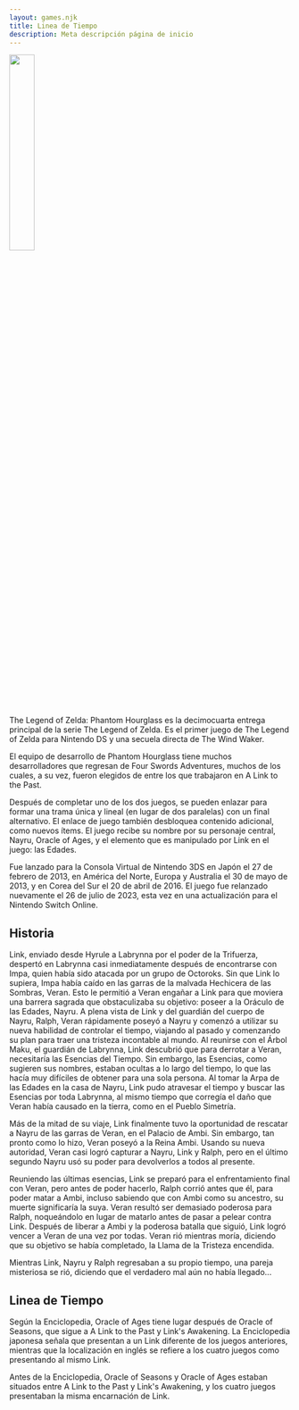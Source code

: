 ```yaml
---
layout: games.njk
title: Linea de Tiempo 
description: Meta descripción página de inicio
---
```

</p>
<img width="30%" src="/img/OOA.png">
</p>
<div class="container">
The Legend of Zelda: Phantom Hourglass es la decimocuarta entrega principal de la serie The Legend of Zelda. Es el primer juego de The Legend of Zelda para Nintendo DS y una secuela directa de The Wind Waker.
</p>
El equipo de desarrollo de Phantom Hourglass tiene muchos desarrolladores que regresan de Four Swords Adventures, muchos de los cuales, a su vez, fueron elegidos de entre los que trabajaron en A Link to the Past.
</p>
Después de completar uno de los dos juegos, se pueden enlazar para formar una trama única y lineal (en lugar de dos paralelas) con un final alternativo. El enlace de juego también desbloquea contenido adicional, como nuevos ítems. El juego recibe su nombre por su personaje central, Nayru, Oracle of Ages, y el elemento que es manipulado por Link en el juego: las Edades.
</p>
Fue lanzado para la Consola Virtual de Nintendo 3DS en Japón el 27 de febrero de 2013, en América del Norte, Europa y Australia el 30 de mayo de 2013, y en Corea del Sur el 20 de abril de 2016. El juego fue relanzado nuevamente el 26 de julio de 2023, esta vez en una actualización para el Nintendo Switch Online.
</p>
<h2>Historia</h2>
Link, enviado desde Hyrule a Labrynna por el poder de la Trifuerza, despertó en Labrynna casi inmediatamente después de encontrarse con Impa, quien había sido atacada por un grupo de Octoroks. Sin que Link lo supiera, Impa había caído en las garras de la malvada Hechicera de las Sombras, Veran. Esto le permitió a Veran engañar a Link para que moviera una barrera sagrada que obstaculizaba su objetivo: poseer a la Oráculo de las Edades, Nayru. A plena vista de Link y del guardián del cuerpo de Nayru, Ralph, Veran rápidamente poseyó a Nayru y comenzó a utilizar su nueva habilidad de controlar el tiempo, viajando al pasado y comenzando su plan para traer una tristeza incontable al mundo. Al reunirse con el Árbol Maku, el guardián de Labrynna, Link descubrió que para derrotar a Veran, necesitaría las Esencias del Tiempo. Sin embargo, las Esencias, como sugieren sus nombres, estaban ocultas a lo largo del tiempo, lo que las hacía muy difíciles de obtener para una sola persona. Al tomar la Arpa de las Edades en la casa de Nayru, Link pudo atravesar el tiempo y buscar las Esencias por toda Labrynna, al mismo tiempo que corregía el daño que Veran había causado en la tierra, como en el Pueblo Simetría.

Más de la mitad de su viaje, Link finalmente tuvo la oportunidad de rescatar a Nayru de las garras de Veran, en el Palacio de Ambi. Sin embargo, tan pronto como lo hizo, Veran poseyó a la Reina Ambi. Usando su nueva autoridad, Veran casi logró capturar a Nayru, Link y Ralph, pero en el último segundo Nayru usó su poder para devolverlos a todos al presente.

Reuniendo las últimas esencias, Link se preparó para el enfrentamiento final con Veran, pero antes de poder hacerlo, Ralph corrió antes que él, para poder matar a Ambi, incluso sabiendo que con Ambi como su ancestro, su muerte significaría la suya. Veran resultó ser demasiado poderosa para Ralph, noqueándolo en lugar de matarlo antes de pasar a pelear contra Link. Después de liberar a Ambi y la poderosa batalla que siguió, Link logró vencer a Veran de una vez por todas. Veran rió mientras moría, diciendo que su objetivo se había completado, la Llama de la Tristeza encendida.

Mientras Link, Nayru y Ralph regresaban a su propio tiempo, una pareja misteriosa se rió, diciendo que el verdadero mal aún no había llegado...
</p>
<h2>Linea de Tiempo</h2>
Según la Enciclopedia, Oracle of Ages tiene lugar después de Oracle of Seasons, que sigue a A Link to the Past y Link's Awakening. La Enciclopedia japonesa señala que presentan a un Link diferente de los juegos anteriores, mientras que la localización en inglés se refiere a los cuatro juegos como presentando al mismo Link.
</p>
Antes de la Enciclopedia, Oracle of Seasons y Oracle of Ages estaban situados entre A Link to the Past y Link's Awakening, y los cuatro juegos presentaban la misma encarnación de Link.
</p>
</div>